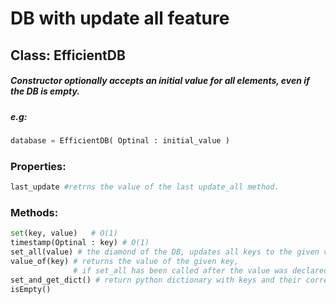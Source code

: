 # DB with update all feature

## Class: EfficientDB
#####   Constructor optionally accepts an initial value for all elements, even if the DB is empty.
#####   e.g:
```Python
database = EfficientDB( Optinal : initial_value )
```
### Properties:
```Python
last_update #retrns the value of the last update_all method.
```
### Methods: 
``` Python
set(key, value)   # O(1)
timestamp(Optinal : key) # O(1)
set_all(value) # the diamond of the DB, updates all keys to the given value in O(1)
value_of(key) # returns the value of the given key,
              # if set_all has been called after the value was declared, returns last_update. done in O(1)
set_and_get_dict() # return python dictionary with keys and their correct values according to update_all method, θ(n) 
isEmpty() 
```
